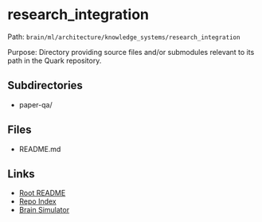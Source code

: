 # research_integration

Path: `brain/ml/architecture/knowledge_systems/research_integration`

Purpose: Directory providing source files and/or submodules relevant to its path in the Quark repository.

## Subdirectories
- paper-qa/

## Files
- README.md

## Links
- [Root README](../../../../README.md)
- [Repo Index](../../../../repo_index.json)
- [Brain Simulator](../../../../brain/architecture/brain_simulator.py)
